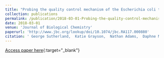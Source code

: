 ```yaml
---
title: "Probing the quality control mechanism of the Escherichia coli twin-arginine translocase with folding variants of a de novo -designed heme protein"
collection: publications
permalink: /publication/2018-03-01-Probing-the-quality-control-mechanism-of-the-Escherichia-coli-twin-arginine-translocase-with-folding-variants-of-a-de-novo-designed-heme-protein
date: 2018-03-01
venue: 'Journal of Biological Chemistry'
paperurl: 'http://www.jbc.org/lookup/doi/10.1074/jbc.RA117.000880'
citation: ' George Sutherland,  Katie Grayson,  Nathan Adams,  Daphne Mermans,  Alexander Jones,  Angus Robertson,  Dirk Auman,  Amanda Brindley,  Fabio Sterpone,  Pierre Tuffery,  Philippe Derreumaux,  P. Dutton,  Colin Robinson,  Andrew Hitchcock,  C. Hunter, &quot;Probing the quality control mechanism of the Escherichia coli twin-arginine translocase with folding variants of a de novo -designed heme protein.&quot; Journal of Biological Chemistry, 2018.'
---
```

[Access paper here](http://www.jbc.org/lookup/doi/10.1074/jbc.RA117.000880){:target="_blank"}
